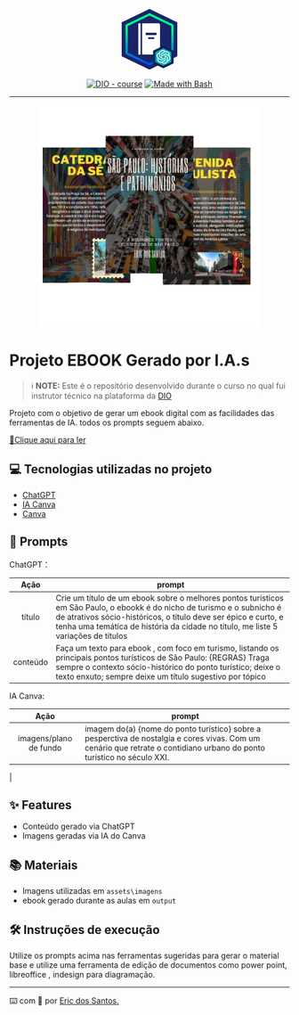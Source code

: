 <p align="center">
    <img width="100" src="assets/embrema.png">
</p>


<p align="center">
<a href="https://dio.me/"><img src="https://img.shields.io/badge/DIO-Course-28DA77?logo=youtube" alt="DIO - course"></a>
<a href="https://www.gnu.org/software/bash/" title="Go to Bash homepage"><img src="https://img.shields.io/badge/Prompt-Project-blue?logo=gnu-bash&amp;logoColor=white" alt="Made with Bash"></a></p>

-------


<p align="center">
<img 
    src="assets/banner.png"
    width="400"  
/>
</p>

# Projeto EBOOK Gerado por I.A.s


 > ℹ️ **NOTE:** Este é o repositório desenvolvido durante o curso no qual fui instrutor técnico na plataforma da [DIO](https://dio.me)

Projeto com o objetivo de gerar um ebook digital com as facilidades das ferramentas de IA. todos os prompts
seguem abaixo.

<a href="output/São Paulo Histórias e Patrimônios.pdf" title="View PDF now"> 📕Clique aqui para ler</a>

## 💻 Tecnologias utilizadas no projeto

- [ChatGPT](https://chat.openai.com/) 
- [IA Canva](https://www.canva.com/pt_br/gerador-imagem-ia/)
- [Canva](https://www.canva.com/pt_br/criar/)

## 🧠 Prompts


ChatGPT：

|   Ação   | prompt                                                                                                                                                                                                                                                                         |
| :------: | ------------------------------------------------------------------------------------------------------------------------------------------------------------------------------------------------------------------------------------------------------------------------------ |
|  título  | Crie um título de um ebook sobre o melhores pontos turísticos em São Paulo, o ebookk é do nicho de turismo e o subnicho é de atrativos sócio-históricos, o título deve ser épico e curto, e tenha uma temática de história da cidade no título, me liste 5 variações de títulos                                                        |
| conteúdo | Faça um texto para ebook , com foco em turismo, listando os principais pontos turísticos de São Paulo: {REGRAS} Traga sempre o contexto sócio-histórico do ponto turístico; deixe o texto enxuto; sempre deixe um título sugestivo por tópico |


IA Canva:

|  Ação  | prompt                                                                                 |
| :----: | -------------------------------------------------------------------------------------- |
| imagens/plano de fundo | imagem do(a) {nome do ponto turístico} sobre a pesperctiva de nostalgia e cores vivas. Com um cenário que retrate o contidiano urbano do ponto turístico no século XXI.
 |

## ✨ Features

- Conteúdo gerado via ChatGPT
- Imagens geradas via IA do Canva

## 📚 Materiais

- Imagens utilizadas em `assets\imagens`
- ebook gerado durante as aulas em `output`

## 🛠️ Instruções de execução

Utilize os prompts acima nas ferramentas sugeridas para gerar o material base e utilize uma ferramenta de edição de documentos como power point, libreoffice , indesign para diagramação.

---

⌨️ com 💜 por [Eric dos Santos.](https://github.com/ericshantos)